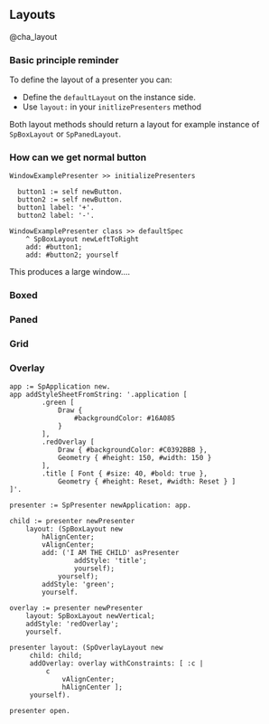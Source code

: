## Layouts 
@cha_layout


### Basic principle reminder


To define the layout of a presenter you can: 
- Define the `defaultLayout` on the instance side.
- Use `layout:` in your `initlizePresenters` method

Both layout methods should return a layout for example instance of `SpBoxLayout` or `SpPanedLayout`.

### How can we get normal button

```
WindowExamplePresenter >> initializePresenters

  button1 := self newButton.
  button2 := self newButton.
  button1 label: '+'.
  button2 label: '-'.
  
WindowExamplePresenter class >> defaultSpec
 	^ SpBoxLayout newLeftToRight
	add: #button1; 
	add: #button2; yourself
```


This produces a large window....


### Boxed


### Paned


### Grid

		
		
		
### Overlay

```
app := SpApplication new.
app addStyleSheetFromString: '.application [
		.green [ 
			Draw {
				#backgroundColor: #16A085
			}
		],
		.redOverlay [
			Draw { #backgroundColor: #C0392BBB },
			Geometry { #height: 150, #width: 150 }
		],
		.title [ Font { #size: 40, #bold: true },
			Geometry { #height: Reset, #width: Reset } ]
]'.

presenter := SpPresenter newApplication: app.
	
child := presenter newPresenter
 	layout: (SpBoxLayout new
 		hAlignCenter;
 		vAlignCenter;
		add: ('I AM THE CHILD' asPresenter
  				addStyle: 'title';
				yourself);
			yourself);
  		addStyle: 'green';
		yourself.
		
overlay := presenter newPresenter
	layout: SpBoxLayout newVertical;
	addStyle: 'redOverlay';
	yourself.

presenter layout: (SpOverlayLayout new
	 child: child;
	 addOverlay: overlay withConstraints: [ :c | 
		 c
			 vAlignCenter;
			 hAlignCenter ];
	 yourself).
			
presenter open.

```